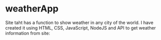 # weatherApp

Site taht has a function to show weather in any city of the world. I have created it using HTML, CSS, JavaScript, NodeJS and API to get weather information from site:

